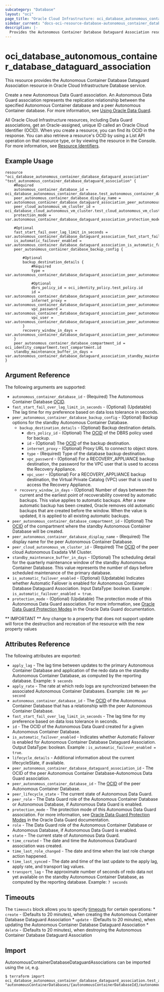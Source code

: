 ```yaml
---
subcategory: "Database"
layout: "oci"
page_title: "Oracle Cloud Infrastructure: oci_database_autonomous_container_database_dataguard_association"
sidebar_current: "docs-oci-resource-database-autonomous_container_database_dataguard_association"
description: |-
  Provides the Autonomous Container Database Dataguard Association resource in Oracle Cloud Infrastructure Database service
---
```


# oci_database_autonomous_container_database_dataguard_association
This resource provides the Autonomous Container Database Dataguard Association resource in Oracle Cloud Infrastructure Database service.

Create a new Autonomous Data Guard association. An Autonomous Data Guard association represents the replication relationship between the
specified Autonomous Container database and a peer Autonomous Container database. For more information, see [Using Oracle Data Guard](https://docs.cloud.oracle.com/iaas/Content/Database/Tasks/usingdataguard.htm).

All Oracle Cloud Infrastructure resources, including Data Guard associations, get an Oracle-assigned, unique ID
called an Oracle Cloud Identifier (OCID). When you create a resource, you can find its OCID in the response.
You can also retrieve a resource's OCID by using a List API operation on that resource type, or by viewing the
resource in the Console. For more information, see
[Resource Identifiers](https://docs.cloud.oracle.com/iaas/Content/General/Concepts/identifiers.htm).


## Example Usage

```hcl
resource "oci_database_autonomous_container_database_dataguard_association" "test_autonomous_container_database_dataguard_association" {
	#Required
	autonomous_container_database_id = oci_database_autonomous_container_database.test_autonomous_container_database.id
	peer_autonomous_container_database_display_name = var.autonomous_container_database_dataguard_association_peer_autonomous_container_database_display_name
	peer_cloud_autonomous_vm_cluster_id = oci_database_cloud_autonomous_vm_cluster.test_cloud_autonomous_vm_cluster.id
	protection_mode = var.autonomous_container_database_dataguard_association_protection_mode

	#Optional
	fast_start_fail_over_lag_limit_in_seconds = var.autonomous_container_database_dataguard_association_fast_start_fail_over_lag_limit_in_seconds
	is_automatic_failover_enabled = var.autonomous_container_database_dataguard_association_is_automatic_failover_enabled
	peer_autonomous_container_database_backup_config {

		#Optional
		backup_destination_details {
			#Required
			type = var.autonomous_container_database_dataguard_association_peer_autonomous_container_database_backup_config_backup_destination_details_type

			#Optional
			dbrs_policy_id = oci_identity_policy.test_policy.id
			id = var.autonomous_container_database_dataguard_association_peer_autonomous_container_database_backup_config_backup_destination_details_id
			internet_proxy = var.autonomous_container_database_dataguard_association_peer_autonomous_container_database_backup_config_backup_destination_details_internet_proxy
			vpc_password = var.autonomous_container_database_dataguard_association_peer_autonomous_container_database_backup_config_backup_destination_details_vpc_password
			vpc_user = var.autonomous_container_database_dataguard_association_peer_autonomous_container_database_backup_config_backup_destination_details_vpc_user
		}
		recovery_window_in_days = var.autonomous_container_database_dataguard_association_peer_autonomous_container_database_backup_config_recovery_window_in_days
	}
	peer_autonomous_container_database_compartment_id = oci_identity_compartment.test_compartment.id
	standby_maintenance_buffer_in_days = var.autonomous_container_database_dataguard_association_standby_maintenance_buffer_in_days
}
```

## Argument Reference

The following arguments are supported:

* `autonomous_container_database_id` - (Required) The Autonomous Container Database [OCID](https://docs.cloud.oracle.com/iaas/Content/General/Concepts/identifiers.htm).
* `fast_start_fail_over_lag_limit_in_seconds` - (Optional) (Updatable) The lag time for my preference based on data loss tolerance in seconds.
* `peer_autonomous_container_database_backup_config` - (Optional) Backup options for the standby Autonomous Container Database. 
	* `backup_destination_details` - (Optional) Backup destination details.
		* `dbrs_policy_id` - (Optional) The [OCID](https://docs.cloud.oracle.com/iaas/Content/General/Concepts/identifiers.htm) of the DBRS policy used for backup.
		* `id` - (Optional) The [OCID](https://docs.cloud.oracle.com/iaas/Content/General/Concepts/identifiers.htm) of the backup destination.
		* `internet_proxy` - (Optional) Proxy URL to connect to object store.
		* `type` - (Required) Type of the database backup destination.
		* `vpc_password` - (Optional) For a RECOVERY_APPLIANCE backup destination, the password for the VPC user that is used to access the Recovery Appliance.
		* `vpc_user` - (Optional) For a RECOVERY_APPLIANCE backup destination, the Virtual Private Catalog (VPC) user that is used to access the Recovery Appliance.
	* `recovery_window_in_days` - (Optional) Number of days between the current and the earliest point of recoverability covered by automatic backups. This value applies to automatic backups. After a new automatic backup has been created, Oracle removes old automatic backups that are created before the window. When the value is updated, it is applied to all existing automatic backups. 
* `peer_autonomous_container_database_compartment_id` - (Optional) The [OCID](https://docs.cloud.oracle.com/iaas/Content/General/Concepts/identifiers.htm) of the compartment where the standby Autonomous Container Database will be created. 
* `peer_autonomous_container_database_display_name` - (Required) The display name for the peer Autonomous Container Database.
* `peer_cloud_autonomous_vm_cluster_id` - (Required) The [OCID](https://docs.cloud.oracle.com/iaas/Content/General/Concepts/identifiers.htm) of the peer cloud Autonomous Exadata VM Cluster.
* `standby_maintenance_buffer_in_days` - (Optional) The scheduling detail for the quarterly maintenance window of the standby Autonomous Container Database. This value represents the number of days before scheduled maintenance of the primary database. 
* `is_automatic_failover_enabled` - (Optional) (Updatable) Indicates whether Automatic Failover is enabled for Autonomous Container Database Dataguard Association. Input DataType: boolean. Example : `is_automatic_failover_enabled = true`.  
* `protection_mode` - (Optional) (Updatable) The protection mode of this Autonomous Data Guard association. For more information, see [Oracle Data Guard Protection Modes](http://docs.oracle.com/database/122/SBYDB/oracle-data-guard-protection-modes.htm#SBYDB02000) in the Oracle Data Guard documentation. 



** IMPORTANT **
Any change to a property that does not support update will force the destruction and recreation of the resource with the new property values

## Attributes Reference

The following attributes are exported:

* `apply_lag` - The lag time between updates to the primary Autonomous Container Database and application of the redo data on the standby Autonomous Container Database, as computed by the reporting database.  Example: `9 seconds` 
* `apply_rate` - The rate at which redo logs are synchronized between the associated Autonomous Container Databases.  Example: `180 Mb per second` 
* `autonomous_container_database_id` - The [OCID](https://docs.cloud.oracle.com/iaas/Content/General/Concepts/identifiers.htm) of the Autonomous Container Database that has a relationship with the peer Autonomous Container Database. 
* `fast_start_fail_over_lag_limit_in_seconds` - The lag time for my preference based on data loss tolerance in seconds.
* `id` - The OCID of the Autonomous Data Guard created for a given Autonomous Container Database.
* `is_automatic_failover_enabled` - Indicates whether Automatic Failover is enabled for Autonomous Container Database Dataguard Association. Output DataType: boolean. Example : `is_automatic_failover_enabled = true`. 
* `lifecycle_details` - Additional information about the current lifecycleState, if available. 
* `peer_autonomous_container_database_dataguard_association_id` - The OCID of the peer Autonomous Container Database-Autonomous Data Guard association.
* `peer_autonomous_container_database_id` - The [OCID](https://docs.cloud.oracle.com/iaas/Content/General/Concepts/identifiers.htm) of the peer Autonomous Container Database. 
* `peer_lifecycle_state` - The current state of Autonomous Data Guard.
* `peer_role` - The Data Guard role of the Autonomous Container Database or Autonomous Database, if Autonomous Data Guard is enabled. 
* `protection_mode` - The protection mode of this Autonomous Data Guard association. For more information, see [Oracle Data Guard Protection Modes](http://docs.oracle.com/database/122/SBYDB/oracle-data-guard-protection-modes.htm#SBYDB02000) in the Oracle Data Guard documentation. 
* `role` - The Data Guard role of the Autonomous Container Database or Autonomous Database, if Autonomous Data Guard is enabled. 
* `state` - The current state of Autonomous Data Guard.
* `time_created` - The date and time the Autonomous DataGuard association was created.
* `time_last_role_changed` - The date and time when the last role change action happened.
* `time_last_synced` - The date and time of the last update to the apply lag, apply rate, and transport lag values.
* `transport_lag` - The approximate number of seconds of redo data not yet available on the standby Autonomous Container Database, as computed by the reporting database.  Example: `7 seconds` 

## Timeouts

The `timeouts` block allows you to specify [timeouts](https://registry.terraform.io/providers/oracle/oci/latest/docs/guides/changing_timeouts) for certain operations:
	* `create` - (Defaults to 20 minutes), when creating the Autonomous Container Database Dataguard Association
	* `update` - (Defaults to 20 minutes), when updating the Autonomous Container Database Dataguard Association
	* `delete` - (Defaults to 20 minutes), when destroying the Autonomous Container Database Dataguard Association


## Import

AutonomousContainerDatabaseDataguardAssociations can be imported using the `id`, e.g.

```
$ terraform import oci_database_autonomous_container_database_dataguard_association.test_autonomous_container_database_dataguard_association "autonomousContainerDatabases/{autonomousContainerDatabaseId}/autonomousContainerDatabaseDataguardAssociations/{autonomousContainerDatabaseDataguardAssociationId}" 
```

